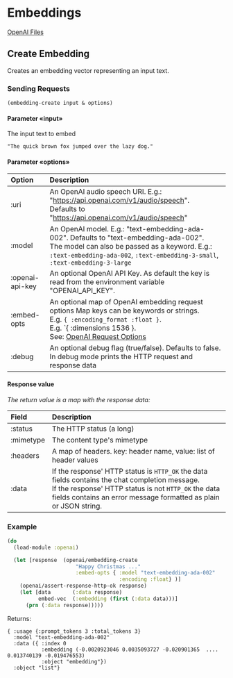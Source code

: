 # Embeddings

[OpenAI Files](https://platform.openai.com/docs/api-reference/embeddings)

## Create Embedding

Creates an embedding vector representing an input text.

### Sending Requests

`(embedding-create input & options)`

#### Parameter «input»

The input text to embed

```
"The quick brown fox jumped over the lazy dog."
```


#### Parameter «options»

| Option            | Description |
| :---              | :---        |
| :uri              | An OpenAI audio speech URI. E.g.: "https://api.openai.com/v1/audio/speech". <br>Defaults  to "https://api.openai.com/v1/audio/speech" |
| :model            | An OpenAI model. E.g.: "text-embedding-ada-002". Defaults to "text-embedding-ada-002". <br>The model can also be passed as a keyword. E.g.: `:text-embedding-ada-002`, `:text-embedding-3-small`, `:text-embedding-3-large`  |
| :openai-api-key   | An optional OpenAI API Key. As default the key is read from the environment variable "OPENAI_API_KEY". |
| :embed-opts       | An optional map of OpenAI embedding request options Map keys can be keywords or strings. <br>E.g. `{ :encoding_format :float }`. <br>E.g. `{ :dimensions 1536 }. <br>See: [OpenAI Request Options](https://platform.openai.com/docs/api-reference/embeddings/create) |
| :debug            | An optional debug flag (true/false). Defaults  to false.<br>In debug mode prints the HTTP request and response data |
 
 
#### Response value

*The return value is a map with the response data:*

| Field      | Description |
| :---       | :---        |
| :status    | The HTTP status (a long)         |
| :mimetype  | The content type's mimetype      |
| :headers   | A map of headers. key: header name, value: list of header values |
| :data      | If the response' HTTP status is `HTTP_OK` the data fields contains the chat completion message.<br> If the response' HTTP status is not `HTTP_OK` the data fields contains an error message formatted as plain or JSON string. |


### Example

```clojure
(do
  (load-module :openai)

  (let [response  (openai/embedding-create 
                      "Happy Christmas ..."
                      :embed-opts { :model "text-embedding-ada-002" 
                                    :encoding :float} )]
    (openai/assert-response-http-ok response)
    (let [data       (:data response)
          embed-vec  (:embedding (first (:data data)))]
      (prn (:data response)))))
```

Returns:

```
{ :usage {:prompt_tokens 3 :total_tokens 3} 
  :model "text-embedding-ada-002" 
  :data ({ :index 0
           :embedding (-0.0020923046 0.0035093727 -0.020901365  ....  0.013740139 -0.019476553) 
           :object "embedding"}) 
  :object "list"}
```


